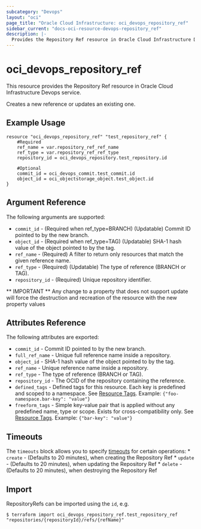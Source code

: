 ```yaml
---
subcategory: "Devops"
layout: "oci"
page_title: "Oracle Cloud Infrastructure: oci_devops_repository_ref"
sidebar_current: "docs-oci-resource-devops-repository_ref"
description: |-
  Provides the Repository Ref resource in Oracle Cloud Infrastructure Devops service
---
```


# oci_devops_repository_ref
This resource provides the Repository Ref resource in Oracle Cloud Infrastructure Devops service.

Creates a new reference or updates an existing one.


## Example Usage

```hcl
resource "oci_devops_repository_ref" "test_repository_ref" {
	#Required
	ref_name = var.repository_ref_ref_name
	ref_type = var.repository_ref_ref_type
	repository_id = oci_devops_repository.test_repository.id

	#Optional
	commit_id = oci_devops_commit.test_commit.id
	object_id = oci_objectstorage_object.test_object.id
}
```

## Argument Reference

The following arguments are supported:

* `commit_id` - (Required when ref_type=BRANCH) (Updatable) Commit ID pointed to by the new branch.
* `object_id` - (Required when ref_type=TAG) (Updatable) SHA-1 hash value of the object pointed to by the tag.
* `ref_name` - (Required) A filter to return only resources that match the given reference name.
* `ref_type` - (Required) (Updatable) The type of reference (BRANCH or TAG).
* `repository_id` - (Required) Unique repository identifier.


** IMPORTANT **
Any change to a property that does not support update will force the destruction and recreation of the resource with the new property values

## Attributes Reference

The following attributes are exported:

* `commit_id` - Commit ID pointed to by the new branch.
* `full_ref_name` - Unique full reference name inside a repository.
* `object_id` - SHA-1 hash value of the object pointed to by the tag.
* `ref_name` - Unique reference name inside a repository.
* `ref_type` - The type of reference (BRANCH or TAG).
* `repository_id` - The OCID of the repository containing the reference.
* `defined_tags` - Defined tags for this resource. Each key is predefined and scoped to a namespace. See [Resource Tags](https://docs.cloud.oracle.com/iaas/Content/General/Concepts/resourcetags.htm). Example: `{"foo-namespace.bar-key": "value"}`
* `freeform_tags` - Simple key-value pair that is applied without any predefined name, type or scope. Exists for cross-compatibility only.  See [Resource Tags](https://docs.cloud.oracle.com/iaas/Content/General/Concepts/resourcetags.htm). Example: `{"bar-key": "value"}`

## Timeouts

The `timeouts` block allows you to specify [timeouts](https://registry.terraform.io/providers/oracle/oci/latest/docs/guides/changing_timeouts) for certain operations:
	* `create` - (Defaults to 20 minutes), when creating the Repository Ref
	* `update` - (Defaults to 20 minutes), when updating the Repository Ref
	* `delete` - (Defaults to 20 minutes), when destroying the Repository Ref


## Import

RepositoryRefs can be imported using the `id`, e.g.

```
$ terraform import oci_devops_repository_ref.test_repository_ref "repositories/{repositoryId}/refs/{refName}" 
```

